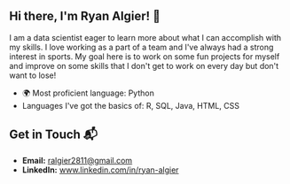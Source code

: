 ## Hi there, I'm Ryan Algier! 👋

I am a data scientist eager to learn more about what I can accomplish with my skills. I love working as a part of a team and I've always had a strong interest in sports. My goal here is to work on some fun projects for myself and improve on some skills that I don't get to work on every day but don't want to lose!

- 🌍 Most proficient language: Python
- Languages I've got the basics of: R, SQL, Java, HTML, CSS

## Get in Touch 📬
- **Email:** ralgier2811@gmail.com
- **LinkedIn:** www.linkedin.com/in/ryan-algier


